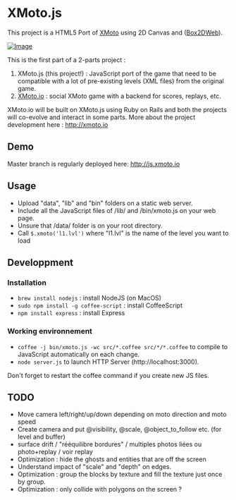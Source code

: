 XMoto.js
========

This project is a HTML5 Port of [XMoto](http://xmoto.tuxfamily.org/) using 2D Canvas and ([Box2DWeb](https://code.google.com/p/box2dweb/)).

[![Image](https://raw.githubusercontent.com/MichaelHoste/xmoto.js/master/image.jpg)](http://js.xmoto.io)

This is the first part of a 2-parts project :
 1. XMoto.js (this project!) : JavaScript port of the game that need to be compatible with a lot of pre-existing levels (XML files) from the original game.
 2. [XMoto.io](https://github.com/MichaelHoste/xmoto.io) : social XMoto game with a backend for scores, replays, etc.

XMoto.io will be built on XMoto.js using Ruby on Rails and both the projects will co-evolve and interact in some parts. More about the project development here : http://xmoto.io

## Demo

Master branch is regularly deployed here: http://js.xmoto.io

## Usage

 * Upload "data", "lib" and "bin" folders on a static web server.
 * Include all the JavaScript files of /lib/ and /bin/xmoto.js on your web page.
 * Unsure that /data/ folder is on your root directory.
 * Call ```$.xmoto('l1.lvl')``` where "l1.lvl" is the name of the level you want to load

## Developpment

### Installation

 * ```brew install nodejs``` : install NodeJS (on MacOS)
 * ```sudo npm install -g coffee-script``` : install CoffeeScript
 * ```npm install express``` : install Express

### Working environnement

 * ```coffee -j bin/xmoto.js -wc src/*.coffee src/*/*.coffee``` to compile to JavaScript automatically on each change.
 * ```node server.js``` to launch HTTP Server (http://localhost:3000).

Don't forget to restart the coffee command if you create new JS files.

## TODO

 * Move camera left/right/up/down depending on moto direction and moto speed
 * Create camera and put @visibility, @scale, @object_to_follow etc. (for level and buffer)
 * surface drift / "rééquilibre bordures" / multiples photos liées ou photo+replay / voir replay
 * Optimization : hide the ghosts and entities that are off the screen
 * Understand impact of "scale" and "depth" on edges.
 * Optimization : group the blocks by texture and fill the texture just once by group.
 * Optimization : only collide with polygons on the screen ?

